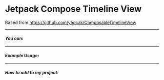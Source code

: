 # Jetpack Compose Timeline View

Based from https://github.com/yeocak/ComposableTimelineView

------

#### *You can:*


------

#### *Example Usage:*

-------------

#### *How to add to my project:*
```

```

```

```
